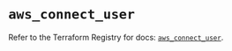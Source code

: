 # `aws_connect_user`

Refer to the Terraform Registry for docs: [`aws_connect_user`](https://registry.terraform.io/providers/hashicorp/aws/5.83.1/docs/resources/connect_user).
